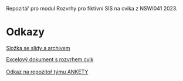 Repozitář pro modul Rozvrhy pro fiktivní SIS na cvika z NSWI041 2023.

Odkazy
======
[Složka se slidy a archivem](https://cunicz-my.sharepoint.com/personal/11165798_cuni_cz/_layouts/15/onedrive.aspx?id=%2Fpersonal%2F11165798%5Fcuni%5Fcz%2FDocuments%2FNSWI041%2Fmaterials&ga=1)

[Excelový dokument s rozvrhem cvik](https://cunicz-my.sharepoint.com/:x:/g/personal/11165798_cuni_cz/EaQlls50hdpOsnlxnK4oAv0BrQfvWCGPCA-TCJBSJglH4g?e=7xMYsJ)
\
\
[Odkaz na repozitoř týmu ANKETY](https://gitlab.mff.cuni.cz/klemend/nswi041-surveys)
